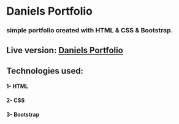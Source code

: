 # Daniels Portfolio

### simple portfolio created with HTML &amp; CSS &amp; Bootstrap.

## Live version: [Daniels Portfolio](https://amrtarek1097.github.io/Daniels-Portfolio-Proj/)


## Technologies used:
#### 1- HTML
#### 2- CSS
#### 3- Bootstrap
